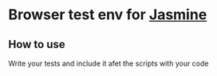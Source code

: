 # Browser test env for [Jasmine](https://jasmine.github.io/)

## How to use
Write your tests and include it afet the scripts with your code
